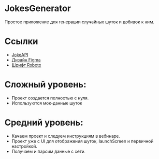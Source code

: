 # JokesGenerator

Простое приложение для генерации случайных шуток и добивок к ним.

# Ссылки

- [JokeAPI](https://official-joke-api.appspot.com/jokes/random)
- [Дизайн Figma](https://www.figma.com/file/LZR5TpBT49pkx0MXcBvP9U/ui-jokes-app?type=design&node-id=0-1&mode=design)
- [Шрифт Roboto](https://fonts.google.com/specimen/Roboto)

# Сложный уровень:

- Проект создается полностью с нуля.
- Используются мок-данные шуток

# Средний уровень:

- Качаем проект и следуем инструкциям в вебинаре.
- Проект уже с UI для отображения шуток, launchScreen и первичной настройкой.
- Получаем и парсим данные с сети.
